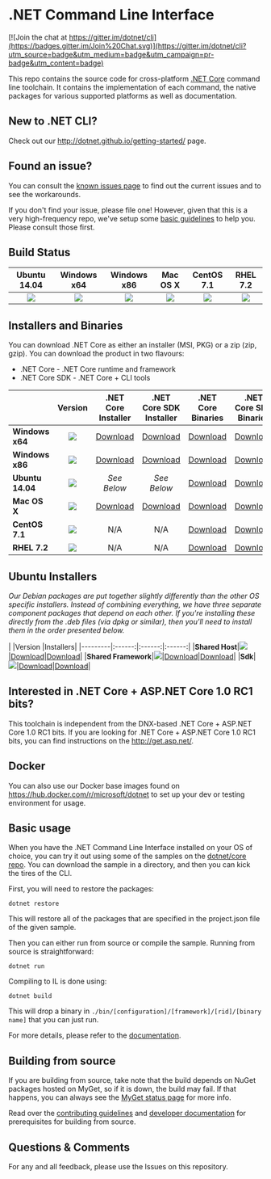 # .NET Command Line Interface

[![Join the chat at https://gitter.im/dotnet/cli](https://badges.gitter.im/Join%20Chat.svg)](https://gitter.im/dotnet/cli?utm_source=badge&utm_medium=badge&utm_campaign=pr-badge&utm_content=badge)

This repo contains the source code for cross-platform [.NET Core](http://github.com/dotnet/core) command line toolchain. It contains the implementation of each command, the native packages for various supported platforms as well as documentation. 

New to .NET CLI?
------------
Check out our http://dotnet.github.io/getting-started/ page. 

Found an issue?
---------------
You can consult the [known issues page](Documentation/known-issues.md) to find out the current issues and 
to see the workarounds.  

If you don't find your issue, please file one! However, given that this is a very high-frequency repo, we've setup some [basic guidelines](Documentation/issue-filing-guide.md) to help you. Please consult those first.

Build Status
------------

|Ubuntu 14.04 |Windows x64 |Windows x86 |Mac OS X |CentOS 7.1 |RHEL 7.2 |
|:------:|:------:|:------:|:------:|:------:|:------:|
|![](https://devdiv.visualstudio.com/DefaultCollection/_apis/public/build/definitions/0bdbc590-a062-4c3f-b0f6-9383f67865ee/392/badge)|![](https://mseng.visualstudio.com/_apis/public/build/definitions/d09b7a4d-0a51-4c0e-a15a-07921d5b558f/3234/badge)|![](https://mseng.visualstudio.com/_apis/public/build/definitions/d09b7a4d-0a51-4c0e-a15a-07921d5b558f/3236/badge)|![](https://devdiv.visualstudio.com/DefaultCollection/_apis/public/build/definitions/0bdbc590-a062-4c3f-b0f6-9383f67865ee/391/badge) |![](https://devdiv.visualstudio.com/DefaultCollection/_apis/public/build/definitions/0bdbc590-a062-4c3f-b0f6-9383f67865ee/565/badge) |![](https://devdiv.visualstudio.com/DefaultCollection/_apis/public/build/definitions/0bdbc590-a062-4c3f-b0f6-9383f67865ee/1199/badge)|

Installers and Binaries
-----------------------

You can download .NET Core as either an installer (MSI, PKG) or a zip (zip, gzip). You can download the product in two flavours:

- .NET Core - .NET Core runtime and framework
- .NET Core SDK - .NET Core + CLI tools

|         |Version |.NET Core Installer|.NET Core SDK Installer|.NET Core Binaries|.NET Core SDK Binaries|
|---------|:------:|:------:|:------:|:------:|:------:|
|**Windows x64**|[![](https://dotnetcli.blob.core.windows.net/dotnet/dev/Binaries/Latest/Windows_x64_Release_version_badge.svg)](https://dotnetcli.blob.core.windows.net/dotnet/dev/dnvm/latest.win.x64.version)|[Download](https://dotnetcli.blob.core.windows.net/dotnet/dev/Installers/Latest/dotnet-win-x64.latest.exe)|[Download](https://dotnetcli.blob.core.windows.net/dotnet/dev/Installers/Latest/dotnet-dev-win-x64.latest.exe)|[Download](https://dotnetcli.blob.core.windows.net/dotnet/dev/Binaries/Latest/dotnet-win-x64.latest.zip)|[Download](https://dotnetcli.blob.core.windows.net/dotnet/dev/Binaries/Latest/dotnet-dev-win-x64.latest.zip)|
|**Windows x86**|[![](https://dotnetcli.blob.core.windows.net/dotnet/dev/Binaries/Latest/Windows_x86_Release_version_badge.svg)](https://dotnetcli.blob.core.windows.net/dotnet/dev/dnvm/latest.win.x86.version)|[Download](https://dotnetcli.blob.core.windows.net/dotnet/dev/Installers/Latest/dotnet-win-x86.latest.exe)|[Download](https://dotnetcli.blob.core.windows.net/dotnet/dev/Installers/Latest/dotnet-dev-win-x86.latest.exe)|[Download](https://dotnetcli.blob.core.windows.net/dotnet/dev/Binaries/Latest/dotnet-win-x86.latest.zip)|[Download](https://dotnetcli.blob.core.windows.net/dotnet/dev/Binaries/Latest/dotnet-dev-win-x86.latest.zip)|
|**Ubuntu 14.04**|[![](https://dotnetcli.blob.core.windows.net/dotnet/dev/Binaries/Latest/Ubuntu_x64_Release_version_badge.svg)](https://dotnetcli.blob.core.windows.net/dotnet/dev/dnvm/latest.ubuntu.x64.version)|*See Below*|*See Below*|[Download](https://dotnetcli.blob.core.windows.net/dotnet/dev/Binaries/Latest/dotnet-ubuntu-x64.latest.tar.gz)|[Download](https://dotnetcli.blob.core.windows.net/dotnet/dev/Binaries/Latest/dotnet-dev-ubuntu-x64.latest.tar.gz)|
|**Mac OS X**|[![](https://dotnetcli.blob.core.windows.net/dotnet/dev/Binaries/Latest/OSX_x64_Release_version_badge.svg)](https://dotnetcli.blob.core.windows.net/dotnet/dev/dnvm/latest.osx.x64.version)|[Download](https://dotnetcli.blob.core.windows.net/dotnet/dev/Installers/Latest/dotnet-osx-x64.latest.pkg)|[Download](https://dotnetcli.blob.core.windows.net/dotnet/dev/Installers/Latest/dotnet-dev-osx-x64.latest.pkg)|[Download](https://dotnetcli.blob.core.windows.net/dotnet/dev/Binaries/Latest/dotnet-osx-x64.latest.tar.gz)|[Download](https://dotnetcli.blob.core.windows.net/dotnet/dev/Binaries/Latest/dotnet-dev-osx-x64.latest.tar.gz)|
|**CentOS 7.1**|[![](https://dotnetcli.blob.core.windows.net/dotnet/dev/Binaries/Latest/CentOS_x64_Release_version_badge.svg)](https://dotnetcli.blob.core.windows.net/dotnet/dev/dnvm/latest.centos.x64.version)|N/A |N/A |[Download](https://dotnetcli.blob.core.windows.net/dotnet/dev/Binaries/Latest/dotnet-centos-x64.latest.tar.gz)|[Download](https://dotnetcli.blob.core.windows.net/dotnet/dev/Binaries/Latest/dotnet-dev-centos-x64.latest.tar.gz)|
|**RHEL 7.2**|[![](https://dotnetcli.blob.core.windows.net/dotnet/dev/Binaries/Latest/RHEL_x64_Release_version_badge.svg)](https://dotnetcli.blob.core.windows.net/dotnet/dev/dnvm/latest.rhel.x64.version)|N/A |N/A |[Download](https://dotnetcli.blob.core.windows.net/dotnet/dev/Binaries/Latest/dotnet-centos-x64.latest.tar.gz)|[Download](https://dotnetcli.blob.core.windows.net/dotnet/dev/Binaries/Latest/dotnet-dev-rhel-x64.latest.tar.gz) |

Ubuntu Installers
----------

*Our Debian packages are put together slightly differently than the other OS specific installers. Instead of combining everything, we have three separate component packages that depend on each other. If you're installing these directly from the .deb files (via dpkg or similar), then you'll need to install them in the order presented below.*

|         |Version |Installers|
|---------|:------:|:------:|:------:|
|**Shared Host**|[![](https://dotnetcli.blob.core.windows.net/dotnet/dev/Binaries/Latest/Ubuntu_x64_Release_version_badge.svg)](https://dotnetcli.blob.core.windows.net/dotnet/dev/dnvm/latest.ubuntu.x64.version)|[Download](https://dotnetcli.blob.core.windows.net/dotnet/dev/Installers/Latest/dotnet-host-ubuntu-x64.latest.deb)|[Download](https://dotnetcli.blob.core.windows.net/dotnet/dev/Binaries/Latest/dotnet-dev-ubuntu-x64.latest.tar.gz)|
|**Shared Framework**|[![](https://dotnetcli.blob.core.windows.net/dotnet/dev/Binaries/Latest/Ubuntu_x64_Release_version_badge.svg)](https://dotnetcli.blob.core.windows.net/dotnet/dev/dnvm/latest.ubuntu.x64.version)|[Download](https://dotnetcli.blob.core.windows.net/dotnet/dev/Installers/Latest/dotnet-sharedframework-ubuntu-x64.latest.deb)|[Download](https://dotnetcli.blob.core.windows.net/dotnet/dev/Binaries/Latest/dotnet-ubuntu-x64.latest.tar.gz)|
|**Sdk**|[![](https://dotnetcli.blob.core.windows.net/dotnet/dev/Binaries/Latest/Ubuntu_x64_Release_version_badge.svg)](https://dotnetcli.blob.core.windows.net/dotnet/dev/dnvm/latest.ubuntu.x64.version)|[Download](https://dotnetcli.blob.core.windows.net/dotnet/dev/Installers/Latest/dotnet-sdk-ubuntu-x64.latest.deb)|[Download](https://dotnetcli.blob.core.windows.net/dotnet/dev/Binaries/Latest/dotnet-dev-ubuntu-x64.latest.tar.gz)|


Interested in .NET Core + ASP.NET Core 1.0 RC1 bits?
----------------------------------------------------

This toolchain is independent from the DNX-based .NET Core + ASP.NET Core 1.0 RC1 bits. If you are looking for .NET Core + ASP.NET Core 1.0 RC1 bits, you can find instructions on the http://get.asp.net/.  

Docker
------

You can also use our Docker base images found on https://hub.docker.com/r/microsoft/dotnet to set up your dev or testing environment for usage.  

Basic usage
-----------

When you have the .NET Command Line Interface installed on your OS of choice, you can try it out using some of the samples on the [dotnet/core repo](https://github.com/dotnet/core/tree/master/samples). You can download the sample in a directory, and then you can kick the tires of the CLI.


First, you will need to restore the packages:
	
	dotnet restore
	
This will restore all of the packages that are specified in the project.json file of the given sample.

Then you can either run from source or compile the sample. Running from source is straightforward:
	
	dotnet run
	
Compiling to IL is done using:
	
	dotnet build

This will drop a binary in `./bin/[configuration]/[framework]/[rid]/[binary name]` that you can just run.

For more details, please refer to the [documentation](https://github.com/dotnet/cli/tree/master/Documentation).

Building from source
--------------------

If you are building from source, take note that the build depends on NuGet packages hosted on MyGet, so if it is down, the build may fail. If that happens, you can always see the [MyGet status page](http://status.myget.org/) for more info. 

Read over the [contributing guidelines](https://github.com/dotnet/cli/tree/master/CONTRIBUTING.md) and [developer documentation](https://github.com/dotnet/cli/tree/master/Documentation) for prerequisites for building from source.

Questions & Comments
--------------------

For any and all feedback, please use the Issues on this repository. 
